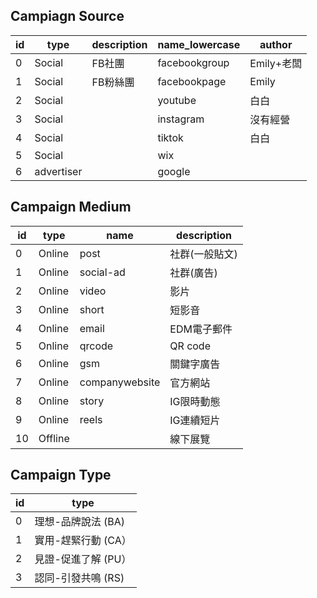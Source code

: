 
## Campiagn Source
| id | type       | description | name_lowercase | author     |
| -- | ---------- | ----------- | -------------- | ---------- |
| 0  | Social     | FB社團      | facebookgroup  | Emily+老闆 |
| 1  | Social     | FB粉絲團    | facebookpage   | Emily      |
| 2  | Social     |             | youtube        | 白白       |
| 3  | Social     |             | instagram      | 沒有經營   |
| 4  | Social     |             | tiktok         | 白白       |
| 5  | Social     |             | wix            |            |
| 6  | advertiser |             | google         |            |

## Campaign Medium
| id | type    | name           | description    |
| -- | ------- | -------------- | -------------- |
| 0  | Online  | post           | 社群(一般貼文) |
| 1  | Online  | social-ad      | 社群(廣告)     |
| 2  | Online  | video          | 影片           |
| 3  | Online  | short          | 短影音         |
| 4  | Online  | email          | EDM電子郵件    |
| 5  | Online  | qrcode         | QR code        |
| 6  | Online  | gsm            | 關鍵字廣告     |
| 7  | Online  | companywebsite | 官方網站       |
| 8  | Online  | story          | IG限時動態     |
| 9  | Online  | reels          | IG連續短片     |
| 10 | Offline |                | 線下展覽       |

## Campaign Type

| id | type                  |
| -- | --------------------- |
| 0  | 理想-品牌說法 (BA)    |
| 1  | 實用-趕緊行動 (CA）   |
| 2  | 見證-促進了解 (PU）   |
| 3  | 認同-引發共鳴 (RS)    |

